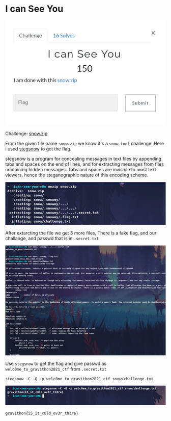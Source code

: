 # I can See You

![](img/1.png)

Challenge: [snow.zip](https://github.com/an0n4ce/CTF-Write-Ups/raw/master/Gravithon-CTF-21/I-can-See-You/img/snow.zip)

From the given file name `snow.zip` we know it's a `snow tool` challenge. Here i used [stegsnow](http://manpages.ubuntu.com/manpages/bionic/man1/stegsnow.1.html) to get the flag.

stegsnow is a program for concealing messages in text files by appending tabs  and  spaces on  the  end  of lines, and for extracting messages from files containing hidden messages. Tabs and spaces are invisible to most text viewers, hence  the  steganographic  nature  of this encoding scheme.

![](img/2.png)

After extarcting the file we get 3 more files, There is a fake flag, and our challange, and passwd that is in `.secret.txt`

![](img/3.png)

Use `stegsnow` to get the flag and give passwd as `welc0me_to_gravithon2021_ctf` from `.secret.txt`

```
stegsnow -C -Q -p welc0me_to_gravithon2021_ctf snow/challenge.txt

```

![](img/4.png)

```
gravithon{i5_it_c0ld_ov3r_th3re}
```
